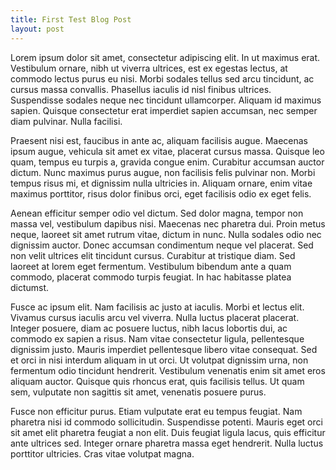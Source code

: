 ```yaml
---
title: First Test Blog Post
layout: post
---
```


Lorem ipsum dolor sit amet, consectetur adipiscing elit. In ut maximus erat. Vestibulum ornare, nibh ut viverra ultrices, est ex egestas lectus, at commodo lectus purus eu nisi. Morbi sodales tellus sed arcu tincidunt, ac cursus massa convallis. Phasellus iaculis id nisl finibus ultrices. Suspendisse sodales neque nec tincidunt ullamcorper. Aliquam id maximus sapien. Quisque consectetur erat imperdiet sapien accumsan, nec semper diam pulvinar. Nulla facilisi.

Praesent nisi est, faucibus in ante ac, aliquam facilisis augue. Maecenas ipsum augue, vehicula sit amet ex vitae, placerat cursus massa. Quisque leo quam, tempus eu turpis a, gravida congue enim. Curabitur accumsan auctor dictum. Nunc maximus purus augue, non facilisis felis pulvinar non. Morbi tempus risus mi, et dignissim nulla ultricies in. Aliquam ornare, enim vitae maximus porttitor, risus dolor finibus orci, eget facilisis odio ex eget felis.

Aenean efficitur semper odio vel dictum. Sed dolor magna, tempor non massa vel, vestibulum dapibus nisi. Maecenas nec pharetra dui. Proin metus neque, laoreet sit amet rutrum vitae, dictum in nunc. Nulla sodales odio nec dignissim auctor. Donec accumsan condimentum neque vel placerat. Sed non velit ultrices elit tincidunt cursus. Curabitur at tristique diam. Sed laoreet at lorem eget fermentum. Vestibulum bibendum ante a quam commodo, placerat commodo turpis feugiat. In hac habitasse platea dictumst.

Fusce ac ipsum elit. Nam facilisis ac justo at iaculis. Morbi et lectus elit. Vivamus cursus iaculis arcu vel viverra. Nulla luctus placerat placerat. Integer posuere, diam ac posuere luctus, nibh lacus lobortis dui, ac commodo ex sapien a risus. Nam vitae consectetur ligula, pellentesque dignissim justo. Mauris imperdiet pellentesque libero vitae consequat. Sed et orci in nisi interdum aliquam in ut orci. Ut volutpat dignissim urna, non fermentum odio tincidunt hendrerit. Vestibulum venenatis enim sit amet eros aliquam auctor. Quisque quis rhoncus erat, quis facilisis tellus. Ut quam sem, vulputate non sagittis sit amet, venenatis posuere purus.

Fusce non efficitur purus. Etiam vulputate erat eu tempus feugiat. Nam pharetra nisi id commodo sollicitudin. Suspendisse potenti. Mauris eget orci sit amet elit pharetra feugiat a non elit. Duis feugiat ligula lacus, quis efficitur ante ultrices sed. Integer ornare pharetra massa eget hendrerit. Nulla luctus porttitor ultricies. Cras vitae volutpat magna.